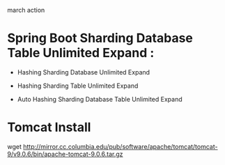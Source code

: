 march action

# Spring Boot Sharding Database Table Unlimited Expand :

* Hashing Sharding Database Unlimited Expand

* Hashing Sharding Table Unlimited Expand

* Auto Hashing Sharding Database Table Unlimited Expand



# Tomcat Install

 wget http://mirror.cc.columbia.edu/pub/software/apache/tomcat/tomcat-9/v9.0.6/bin/apache-tomcat-9.0.6.tar.gz
